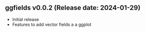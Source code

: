 ggfields v0.0.2 (Release date: 2024-01-29)
-------------

  * Initial release
  * Features to add vector fields a a ggplot